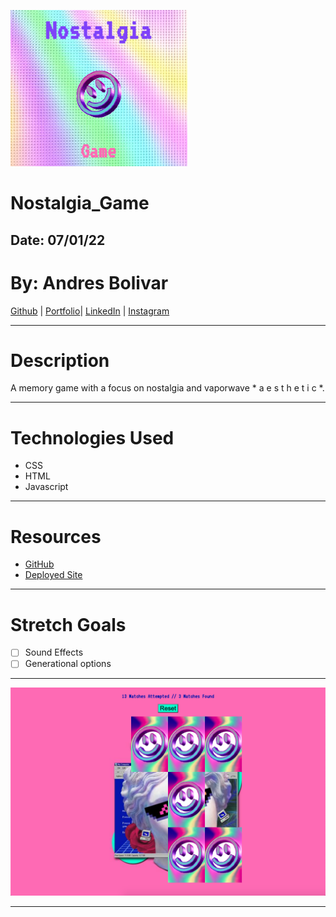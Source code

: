 ![Nostalgia_Game](resources/nostalgiasc.png)
# **Nostalgia_Game**

## Date: 07/01/22

# By: Andres Bolivar

[Github](http://www.github.com/drebolivar) | [Portfolio](http://drebolivar.github.io/portfolio)| [LinkedIn](http://www.linkedin.com/in/drebolivar) | [Instagram](http://www.instagram.com/dredose) 

---

# Description

A memory game with a focus on nostalgia and vaporwave * a e s t h e t i c *.

---

# Technologies Used

- CSS
- HTML
- Javascript

---

# Resources

- [GitHub](https://github.com/drebolivar/Nostalgia_Game)
- [Deployed Site](https://nostalgia_game.surge.sh)

---

# Stretch Goals

- [ ] Sound Effects
- [ ] Generational options

---

![Screenshot](resources/nostalgia_game.png)

---
